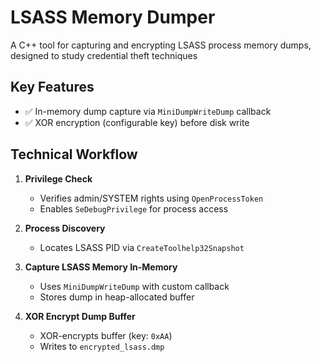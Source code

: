 # LSASS Memory Dumper 

A C++ tool for capturing and encrypting LSASS process memory dumps, designed to study credential theft techniques



## Key Features
- ✅ In-memory dump capture via `MiniDumpWriteDump` callback
- ✅ XOR encryption (configurable key) before disk write

## Technical Workflow
1. **Privilege Check**
   - Verifies admin/SYSTEM rights using `OpenProcessToken`
   - Enables `SeDebugPrivilege` for process access

2. **Process Discovery**
   - Locates LSASS PID via `CreateToolhelp32Snapshot`

3. **Capture LSASS Memory In-Memory**
   - Uses `MiniDumpWriteDump` with custom callback
   - Stores dump in heap-allocated buffer

4. **XOR Encrypt Dump Buffer**
   - XOR-encrypts buffer (key: `0xAA`)
   - Writes to `encrypted_lsass.dmp`
